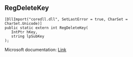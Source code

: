 ## RegDeleteKey

```
[DllImport("coredll.dll", SetLastError = true, CharSet = CharSet.Unicode)]
public static extern int RegDeleteKey(
   IntPtr hKey,
   string lpSubKey
);
```

Microsoft documentation: [Link](https://docs.microsoft.com/en-us/windows/win32/api/winreg/nf-winreg-regdeletekeyw)
